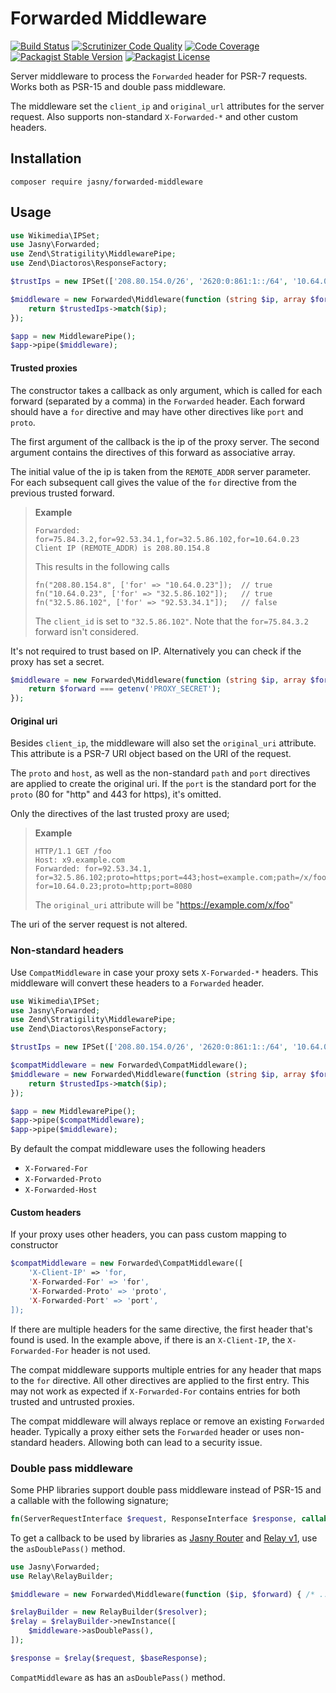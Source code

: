 Forwarded Middleware
===

[![Build Status](https://travis-ci.org/jasny/forwarded-middleware.svg?branch=master)](https://travis-ci.org/jasny/forwarded-middleware)
[![Scrutinizer Code Quality](https://scrutinizer-ci.com/g/jasny/forwarded-middleware/badges/quality-score.png?b=master)](https://scrutinizer-ci.com/g/jasny/forwarded-middleware/?branch=master)
[![Code Coverage](https://scrutinizer-ci.com/g/jasny/forwarded-middleware/badges/coverage.png?b=master)](https://scrutinizer-ci.com/g/jasny/forwarded-middleware/?branch=master)
[![Packagist Stable Version](https://img.shields.io/packagist/v/jasny/forwarded-middleware.svg)](https://packagist.org/packages/jasny/forwarded-middleware)
[![Packagist License](https://img.shields.io/packagist/l/jasny/forwarded-middleware.svg)](https://packagist.org/packages/jasny/forwarded-middleware)

Server middleware to process the `Forwarded` header for PSR-7 requests. Works both as PSR-15 and double pass middleware.

The middleware set the `client_ip` and `original_url` attributes for the server request. Also supports
non-standard `X-Forwarded-*` and other custom headers. 

Installation
---

    composer require jasny/forwarded-middleware

Usage
---

```php
use Wikimedia\IPSet;
use Jasny\Forwarded;
use Zend\Stratigility\MiddlewarePipe;
use Zend\Diactoros\ResponseFactory;

$trustIps = new IPSet(['208.80.154.0/26', '2620:0:861:1::/64', '10.64.0.0/22']);

$middleware = new Forwarded\Middleware(function (string $ip, array $forward) use ($trustedIps) {
    return $trustedIps->match($ip);
});

$app = new MiddlewarePipe();
$app->pipe($middleware);
```

#### Trusted proxies

The constructor takes a callback as only argument, which is called for each forward (separated by a comma) in the
`Forwarded` header. Each forward should have a `for` directive and may have other directives like `port` and `proto`.

The first argument of the callback is the ip of the proxy server. The second argument contains the directives of this
forward as associative array.

The initial value of the ip is taken from the `REMOTE_ADDR` server parameter. For each subsequent call gives the value
of the `for` directive from the previous trusted forward.

> **Example**
> 
>     Forwarded: for=75.84.3.2,for=92.53.34.1,for=32.5.86.102,for=10.64.0.23
>     Client IP (REMOTE_ADDR) is 208.80.154.8 
>
> This results in the following calls
> 
>     fn("208.80.154.8", ['for' => "10.64.0.23"]);  // true
>     fn("10.64.0.23", ['for' => "32.5.86.102"]);   // true
>     fn("32.5.86.102", ['for' => "92.53.34.1"]);   // false
> 
> The `client_id` is set to `"32.5.86.102"`. Note that the `for=75.84.3.2` forward isn't considered.

It's not required to trust based on IP. Alternatively you can check if the proxy has set a secret.

```php
$middleware = new Forwarded\Middleware(function (string $ip, array $forward) {
    return $forward === getenv('PROXY_SECRET');
});
```

#### Original uri

Besides `client_ip`, the middleware will also set the `original_uri` attribute. This attribute is a PSR-7 URI object
based on the URI of the request.

The `proto` and `host`, as well as the non-standard `path` and `port` directives are applied to create the original uri.
If the `port` is the standard port for the `proto` (80 for "http" and 443 for https), it's omitted.

Only the directives of the last trusted proxy are used;

> **Example**
> 
>     HTTP/1.1 GET /foo
>     Host: x9.example.com
>     Forwarded: for=92.53.34.1, for=32.5.86.102;proto=https;port=443;host=example.com;path=/x/foo, for=10.64.0.23;proto=http;port=8080
>
> The `original_uri` attribute will be "https://example.com/x/foo"

The uri of the server request is not altered.

### Non-standard headers

Use `CompatMiddleware` in case your proxy sets `X-Forwarded-*` headers. This middleware will convert these headers to a
`Forwarded` header.

```php
use Wikimedia\IPSet;
use Jasny\Forwarded;
use Zend\Stratigility\MiddlewarePipe;
use Zend\Diactoros\ResponseFactory;

$trustIps = new IPSet(['208.80.154.0/26', '2620:0:861:1::/64', '10.64.0.0/22']);

$compatMiddleware = new Forwarded\CompatMiddleware();
$middleware = new Forwarded\Middleware(function (string $ip, array $forward) use ($trustedIps) {
    return $trustedIps->match($ip);
});

$app = new MiddlewarePipe();
$app->pipe($compatMiddleware);
$app->pipe($middleware);
```

By default the compat middleware uses the following headers

- `X-Forwared-For`
- `X-Forwarded-Proto`
- `X-Forwarded-Host`

#### Custom headers

If your proxy uses other headers, you can pass custom mapping to constructor 

```php
$compatMiddleware = new Forwarded\CompatMiddleware([
    'X-Client-IP' => 'for,
    'X-Forwarded-For' => 'for',
    'X-Forwarded-Proto' => 'proto',
    'X-Forwarded-Port' => 'port',
]);
```

If there are multiple headers for the same directive, the first header that's found is used. In the example above, if
there is an `X-Client-IP`, the `X-Forwarded-For` header is not used.

The compat middleware supports multiple entries for any header that maps to the `for` directive. All other directives
are applied to the first entry. This may not work as expected if `X-Forwarded-For` contains entries for both trusted and
untrusted proxies.

The compat middleware will always replace or remove an existing `Forwarded` header. Typically a proxy either sets the
`Forwarded` header or uses non-standard headers. Allowing both can lead to a security issue.

### Double pass middleware

Some PHP libraries support double pass middleware instead of PSR-15 and a callable with the following signature;

```php
fn(ServerRequestInterface $request, ResponseInterface $response, callable $next): ResponseInterface
```

To get a callback to be used by libraries as [Jasny Router](https://github.com/jasny/router) and
[Relay v1](http://relayphp.com/), use the `asDoublePass()` method.

```php
use Jasny\Forwarded;
use Relay\RelayBuilder;

$middleware = new Forwarded\Middleware(function ($ip, $forward) { /* ... */ });

$relayBuilder = new RelayBuilder($resolver);
$relay = $relayBuilder->newInstance([
    $middleware->asDoublePass(),
]);

$response = $relay($request, $baseResponse);
```

`CompatMiddleware` as has an `asDoublePass()` method.
